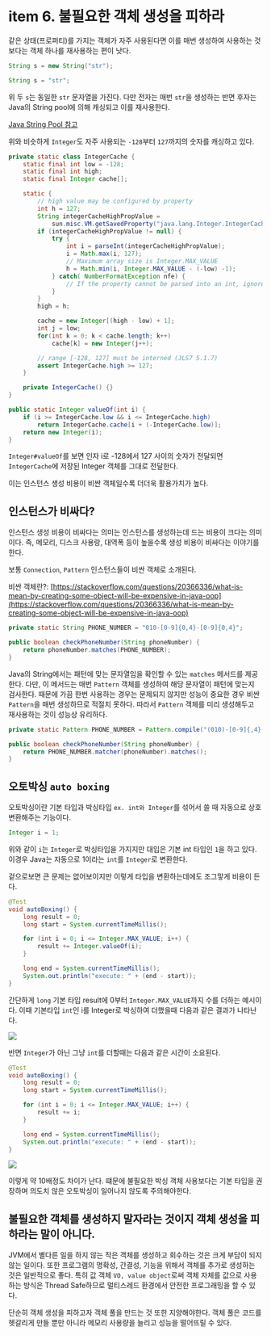 # item 6. 불필요한 객체 생성을 피하라

같은 상태(프로퍼티)를 가지는 객체가 자주 사용된다면 이를 매번 생성하여 사용하는 것 보다는 객체 하나를 재사용하는 편이 낫다.

```java
String s = new String("str");

String s = "str";
```

위 두 `s`는 동일한 `str` 문자열을 가진다. 다만 전자는 매번 `str`을 생성하는 반면 후자는 Java의 String pool에 의해 캐싱되고 이를 재사용한다.

[Java String Pool 참고](https://www.baeldung.com/java-string-pool)

위와 비슷하게 `Integer`도 자주 사용되는 `-128`부터 `127`까지의 숫자를 캐싱하고 있다.

```java
private static class IntegerCache {
    static final int low = -128;
    static final int high;
    static final Integer cache[];

    static {
        // high value may be configured by property
        int h = 127;
        String integerCacheHighPropValue =
            sun.misc.VM.getSavedProperty("java.lang.Integer.IntegerCache.high");
        if (integerCacheHighPropValue != null) {
            try {
                int i = parseInt(integerCacheHighPropValue);
                i = Math.max(i, 127);
                // Maximum array size is Integer.MAX_VALUE
                h = Math.min(i, Integer.MAX_VALUE - (-low) -1);
            } catch( NumberFormatException nfe) {
                // If the property cannot be parsed into an int, ignore it.
            }
        }
        high = h;

        cache = new Integer[(high - low) + 1];
        int j = low;
        for(int k = 0; k < cache.length; k++)
            cache[k] = new Integer(j++);

        // range [-128, 127] must be interned (JLS7 5.1.7)
        assert IntegerCache.high >= 127;
    }

    private IntegerCache() {}
}

public static Integer valueOf(int i) {
    if (i >= IntegerCache.low && i <= IntegerCache.high)
        return IntegerCache.cache[i + (-IntegerCache.low)];
    return new Integer(i);
}
```

`Integer#valueOf`를 보면 인자 i로 -128에서 127 사이의 숫자가 전달되면 `IntegerCache`에 저장된 Integer 객체를 그대로 전달한다.

이는 인스턴스 생성 비용이 비싼 객체일수록 더더욱 활용가치가 높다.

## 인스턴스가 비싸다?

인스턴스 생성 비용이 비싸다는 의미는 인스턴스를 생성하는데 드는 비용이 크다는 의미이다. 즉, 메모리, 디스크 사용랑, 대역폭 등이 높을수록 생성 비용이 비싸다는 이야기를 한다.

보통 `Connection`, `Pattern` 인스턴스들이 비싼 객체로 소개된다.

비싼 객체란?: [https://stackoverflow.com/questions/20366336/what-is-mean-by-creating-some-object-will-be-expensive-in-java-oop](https://stackoverflow.com/questions/20366336/what-is-mean-by-creating-some-object-will-be-expensive-in-java-oop)

```java
private static String PHONE_NUMBER = "010-[0-9]{0,4}-[0-9]{0,4}";

public boolean checkPhoneNumber(String phoneNumber) {
	return phoneNumber.matches(PHONE_NUMBER);
}
```

Java의 String에서는 패턴에 맞는 문자열임을 확인할 수 있는 `matches` 메서드를 제공한다. 다만, 이 메서드는 매번 `Pattern` 객체를 생성하여 해당 문자열이 패턴에 맞는지 검사한다. 때문에 가끔 한번 사용하는 경우는 문제되지 않지만 성능이 중요한 경우 비싼 `Pattern`을 매번 생성하므로 적절치 못하다. 따라서 `Pattern` 객체를 미리 생성해두고 재사용하는 것이 성능상 유리하다.

```java
private static Pattern PHONE_NUMBER = Pattern.compile("(010)-[0-9]{,4}-[0-9]{,4}");

public boolean checkPhoneNumber(String phoneNumber) {
    return PHONE_NUMBER.matcher(phoneNumber).matches();
}
```

## 오토박싱 `auto boxing`

오토박싱이란 기본 타입과 박싱타입 `ex. int와 Integer`를 섞어서 쓸 때 자동으로 상호 변환해주는 기능이다.

```java
Integer i = 1;
```

위와 같이 `i`는 `Integer`로 박싱타입을 가지지만 대입은 기본 int 타입인 `1`을 하고 있다. 이경우 Java는 자동으로 1이라는 `int`를 `Integer`로 변환한다.

겉으로보면 큰 문제는 없어보이지만 이렇게 타입을 변환하는데에도 조그맣게 비용이 든다.

```java
@Test
void autoBoxing() {
    long result = 0;
    long start = System.currentTimeMillis();

    for (int i = 0; i <= Integer.MAX_VALUE; i++) {
        result += Integer.valueOf(i);
    }

    long end = System.currentTimeMillis();
    System.out.println("execute: " + (end - start));
}
```

간단하게  `long` 기본 타입 result에 0부터 `Integer.MAX_VALUE`까지 수를 더하는 예시이다. 이때 기본타입 `int`인 i를 Integer로 박싱하여 더했을때 다음과 같은 결과가 나타난다.

![](https://user-images.githubusercontent.com/30178507/104178491-c2a8f600-544d-11eb-8fe2-dec68e1d039f.png)

반면 `Integer`가 아닌 그냥 `int`를 더할때는 다음과 같은 시간이 소요된다.

```java
@Test
void autoBoxing() {
    long result = 0;
    long start = System.currentTimeMillis();

    for (int i = 0; i <= Integer.MAX_VALUE; i++) {
        result += i;
    }

    long end = System.currentTimeMillis();
    System.out.println("execute: " + (end - start));
}
```

![](https://user-images.githubusercontent.com/30178507/104178493-c3da2300-544d-11eb-89a1-c3dcc4242ef7.png)

이렇게 약 10배정도 차이가 난다. 떄문에 불필요한 박싱 객체 사용보다는 기본 타입을 권장하며 의도치 않은 오토박싱이 일어나지 않도록 주의해야한다.

## 불필요한 객체를 생성하지 말자라는 것이지 객체 생성을 피하라는 말이 아니다.

JVM에서 별다른 일을 하지 않는 작은 객체를 생성하고 회수하는 것은 크게 부담이 되지 않는 일이다. 또한 프로그램의 명확성, 간결성, 기능을 위해서 객체를 추가로 생성하는 것은 일반적으로 좋다. 특히 값 객체 `VO, value object`로써 객체 자체를 값으로 사용하는 방식은 Thread Safe하므로 멀티스레드 환경에서 안전한 프로그래밍을 할 수 있다.

단순히 객체 생성을 피하고자 객체 풀을 만드는 것 또한 지양해야한다. 객체 풀은 코드를 헷갈리게 만들 뿐만 아니라 메모리 사용량을 늘리고 성능을 떨어뜨릴 수 있다.
